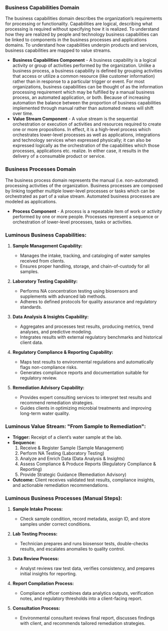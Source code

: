 ### Business Capabilities Domain
The business capabilities domain describes the organization’s requirements for processing or functionality. Capabilities are logical, describing what processing is required without specifying how it is realized. To understand how they are realized by people and technology business capabilities can be linked to components in the business processes and applications domains. To understand how capabilities underpin products and services, business capabilities are mapped to value streams.

- **Business Capabilities Component** - A business capability is a logical activity or group of activities performed by the organization. Unlike a business process, a business capability is defined by grouping activities that access or utilize a common resource (like customer information) rather than in response to a particular trigger or event. For most organizations, business capabilities can be thought of as the information processing requirement which may be fulfilled by a manual business process, an automated application, or both. Because of increasing automation the balance between the proportion of business capabilities implemented through manual rather than automated means will shift over time.
- **Value Stream Component** - A value stream is the sequential orchestration or execution of activities and resources required to create one or more propositions. In effect, it is a high-level process which orchestrates lower-level processes as well as applications, integrations and technology services when expressed physically; it can also be expressed logically as the orchestration of the capabilities which those processes, applications etc. realize. In either case, it results in the delivery of a consumable product or service.

### Business Processes Domain
The business process domain represents the manual (i.e. non-automated) processing activities of the organization. Business processes are composed by linking together multiple lower-level processes or tasks which can be orchestrated as part of a value stream. Automated business processes are modeled as applications.

- **Process Component** - A process is a repeatable item of work or activity performed by one or more people. Processes represent a sequence or orchestration of lower-level processes, tasks or activities.


### Luminous Business Capabilities:

1. **Sample Management Capability:**  
   - Manages the intake, tracking, and cataloging of water samples received from clients.  
   - Ensures proper handling, storage, and chain-of-custody for all samples.

2. **Laboratory Testing Capability:**  
   - Performs NA concentration testing using biosensors and supplements with advanced lab methods.  
   - Adheres to defined protocols for quality assurance and regulatory standards.

3. **Data Analysis & Insights Capability:**  
   - Aggregates and processes test results, producing metrics, trend analyses, and predictive modeling.  
   - Integrates results with external regulatory benchmarks and historical client data.

4. **Regulatory Compliance & Reporting Capability:**  
   - Maps test results to environmental regulations and automatically flags non-compliance risks.  
   - Generates compliance reports and documentation suitable for regulatory review.

5. **Remediation Advisory Capability:**  
   - Provides expert consulting services to interpret test results and recommend remediation strategies.  
   - Guides clients in optimizing microbial treatments and improving long-term water quality.

### Luminous Value Stream: "From Sample to Remediation":  
- **Trigger:** Receipt of a client’s water sample at the lab.  
- **Sequence:**  
  1. Receive & Register Sample (Sample Management)  
  2. Perform NA Testing (Laboratory Testing)  
  3. Analyze and Enrich Data (Data Analysis & Insights)  
  4. Assess Compliance & Produce Reports (Regulatory Compliance & Reporting)  
  5. Provide Strategic Guidance (Remediation Advisory)  
- **Outcome:** Client receives validated test results, compliance insights, and actionable remediation recommendations.

### Luminous Business Processes (Manual Steps):  
1. **Sample Intake Process:**  
   - Check sample condition, record metadata, assign ID, and store samples under correct conditions.

2. **Lab Testing Process:**  
   - Technician prepares and runs biosensor tests, double-checks results, and escalates anomalies to quality control.

3. **Data Review Process:**  
   - Analyst reviews raw test data, verifies consistency, and prepares initial insights for reporting.

4. **Report Compilation Process:**  
   - Compliance officer combines data analytics outputs, verification notes, and regulatory thresholds into a client-facing report.

5. **Consultation Process:**  
   - Environmental consultant reviews final report, discusses findings with client, and recommends tailored remediation strategies.